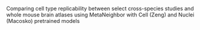 Comparing cell type replicability between select cross-species studies and whole mouse brain atlases using 
MetaNeighbor with Cell (Zeng) and Nuclei (Macosko) pretrained models

